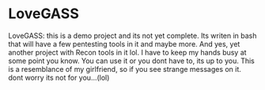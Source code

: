 # LoveGASS
LoveGASS:
this is a demo project and its not yet complete. Its writen in bash that will have a few pentesting tools in it and maybe more.
And yes, yet another project with Recon tools in it lol. I have to keep my hands busy at some point you know.
You can use it or you dont have to, its up to you.
This is a resemblance of my girlfriend, so if you see strange messages on it. dont worry its not for you...(lol)
